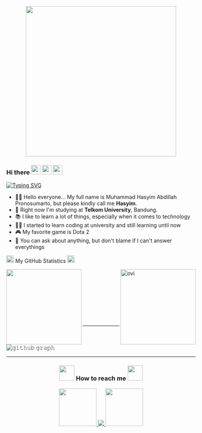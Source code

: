 <div id="header" align="center">
  <img src="https://media.giphy.com/media/26tn33aiTi1jkl6H6/giphy.gif" width="400px"/>
</div>

### Hi there <img src="https://raw.githubusercontent.com/MartinHeinz/MartinHeinz/master/wave.gif" width="25px"> <img src="https://raw.githubusercontent.com/MartinHeinz/MartinHeinz/master/wave.gif" width="25px"> <img src="https://raw.githubusercontent.com/MartinHeinz/MartinHeinz/master/wave.gif" width="25px">

[![Typing SVG](https://readme-typing-svg.herokuapp.com?font=Caveat&size=30&color=2CFF00&background=000000&vCenter=true&width=500&lines=Heyy!!!...+My+Name+is+Hasyim;a+Telecommunication+Engineering+Student;I'm+from+Bali%2C+Indonesia;and+I+love+learning+a+lot+of+things)](https://git.io/typing-svg)

- :man_student: Hello everyone... My full name is Muhammad Hasyim Abdillah Pronosumarto, but please kindly call me **Hasyim**.
- :school: Right now I'm studying at **Telkom University**, Bandung.
- :books: I like to learn a lot of things, especially when it comes to technology
- :technologist: I started to learn coding at university and still learning until now
- :video_game: My favorite game is Dota 2
- 💬 You can ask about anything, but don't blame if I can't answer everythings

<img src="https://media.giphy.com/media/jWUIRFLxxZDzxBrN9G/giphy.gif" width="20px"> My GitHub Statistics <img src="https://media.giphy.com/media/jWUIRFLxxZDzxBrN9G/giphy.gif" width="20px">

<p><img align="left" src="https://github-readme-stats.vercel.app/api?username=HasyimAP&show_icons=true&theme=radical" height="200px"></p>

<p><img align="right" src="https://github-readme-stats.vercel.app/api/top-langs?username=HasyimAP&show_icons=true&locale=en&layout=compact&theme=radical" alt="ovi" height="200px"></p>

<br><br><br><br><br><br><br><br>

<hr>

![𝚐𝚒𝚝𝚑𝚞𝚋 𝚐𝚛𝚊𝚙𝚑](https://activity-graph.herokuapp.com/graph?username=HasyimAP&theme=react-dark&hide_border=true&area=true)

<hr>
<h3 align="center"><img src="https://media.giphy.com/media/dXRrE7Nn5BcN8YXRzE/giphy.gif" height="40px"> How to reach me <img src="https://media.giphy.com/media/dXRrE7Nn5BcN8YXRzE/giphy.gif" height="40px"></h3>

<p align="center">
  <a href="https://www.linkedin.com/in/hasyim-abdillah-391079237/">
    <img src="https://www.vectorlogo.zone/logos/linkedin/linkedin-ar21.svg" height="100px">
  </a>
  
  <a href="https://www.instagram.com/hasyim2051/">
    <img src="https://www.vectorlogo.zone/logos/instagram/instagram-ar21.svg" heigth="100px">
  </a>
  
  <a href="mailto:abdillahpronosumarto@gmail.com">
    <img src="https://www.vectorlogo.zone/logos/gmail/gmail-ar21.svg" height="100px">
  </a>
</p>
